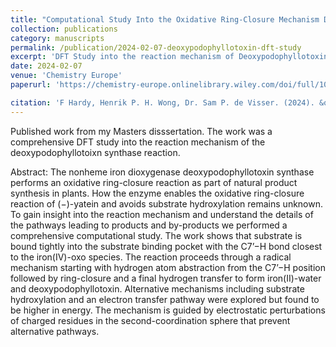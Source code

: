 ```yaml
---
title: "Computational Study Into the Oxidative Ring-Closure Mechanism During the Biosynthesis of Deoxypodophyllotoxin"
collection: publications
category: manuscripts
permalink: /publication/2024-02-07-deoxypodophyllotoxin-dft-study
excerpt: 'DFT Study into the reaction mechanism of Deoxypodophyllotoxin'
date: 2024-02-07
venue: 'Chemistry Europe'
paperurl: 'https://chemistry-europe.onlinelibrary.wiley.com/doi/full/10.1002/chem.202400019'

citation: 'F Hardy, Henrik P. H. Wong, Dr. Sam P. de Visser. (2024). &quot; Computational Study Into the Oxidative Ring-Closure Mechanism During the Biosynthesis of Deoxypodophyllotoxin.&quot; <i>JChemistry Europe1</i>. 30(22).'
---
```


Published work from my Masters disssertation. The work was a comprehensive DFT study into the reaction mechanism of the deoxypodophyllotoixn synthase reaction. 

Abstract: The nonheme iron dioxygenase deoxypodophyllotoxin synthase performs an oxidative ring-closure reaction as part of natural product synthesis in plants. How the enzyme enables the oxidative ring-closure reaction of (−)-yatein and avoids substrate hydroxylation remains unknown. To gain insight into the reaction mechanism and understand the details of the pathways leading to products and by-products we performed a comprehensive computational study. The work shows that substrate is bound tightly into the substrate binding pocket with the C7’−H bond closest to the iron(IV)-oxo species. The reaction proceeds through a radical mechanism starting with hydrogen atom abstraction from the C7’−H position followed by ring-closure and a final hydrogen transfer to form iron(II)-water and deoxypodophyllotoxin. Alternative mechanisms including substrate hydroxylation and an electron transfer pathway were explored but found to be higher in energy. The mechanism is guided by electrostatic perturbations of charged residues in the second-coordination sphere that prevent alternative pathways.
